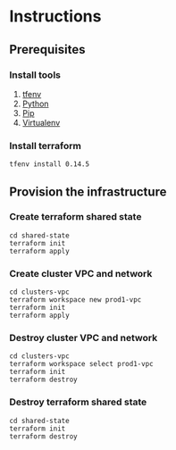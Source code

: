 #  Instructions

## Prerequisites
### Install tools
 1. [tfenv](https://github.com/tfutils/tfenv)
 2. [Python](https://www.python.org/downloads/)
 3. [Pip](https://pip.pypa.io/en/stable/)
 4. [Virtualenv](https://pypi.org/project/virtualenv/)

### Install terraform
    tfenv install 0.14.5

## Provision the infrastructure

### Create terraform shared state
    cd shared-state 
    terraform init 
    terraform apply

### Create cluster VPC and network
    cd clusters-vpc
    terraform workspace new prod1-vpc
    terraform init 
    terraform apply
    
### Destroy cluster VPC and network
    cd clusters-vpc
    terraform workspace select prod1-vpc
    terraform init 
    terraform destroy
    
### Destroy terraform shared state
    cd shared-state 
    terraform init 
    terraform destroy
